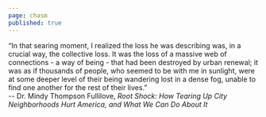 ```yaml
---
page: chasm
published: true
---
```

“In that searing moment, I realized the loss he was describing was, in a crucial way, the collective loss. It was the loss of a massive web of connections - a way of being - that had been destroyed by urban renewal; it was as if thousands of people, who seemed to be with me in sunlight, were at some deeper level of their being wandering lost in a dense fog, unable to find one another for the rest of their lives.”  
-- Dr. Mindy Thompson Fullilove, _Root Shock: How Tearing Up City Neighborhoods Hurt America, and What We Can Do About It_
